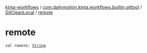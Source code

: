 [kinta-workflows](../../index.md) / [com.dailymotion.kinta.workflows.builtin.gittool](../index.md) / [GitCleanLocal](index.md) / [remote](./remote.md)

# remote

`val remote: `[`String`](https://kotlinlang.org/api/latest/jvm/stdlib/kotlin/-string/index.html)